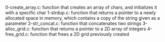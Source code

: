 0-create_array.c: function that creates an array of chars, and initializes it with a specific char
1-strdup.c: function that returns a pointer to a newly allocated space in memory, which contains a copy of the string given as a parameter
2-str_concat.c: function that concatenates two strings
3-alloc_grid.c: function that returns a pointer to a 2D array of integers
4-free_grid.c: function that frees a 2D grid previously created
